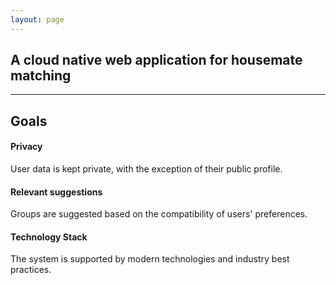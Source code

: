 ```yaml
---
layout: page
---
```


## A cloud native web application for housemate matching
------

## Goals
#### Privacy
User data is kept private, with the exception of their public profile.

#### Relevant suggestions
Groups are suggested based on the compatibility of users' preferences.

#### Technology Stack
The system is supported by modern technologies and industry best practices.
